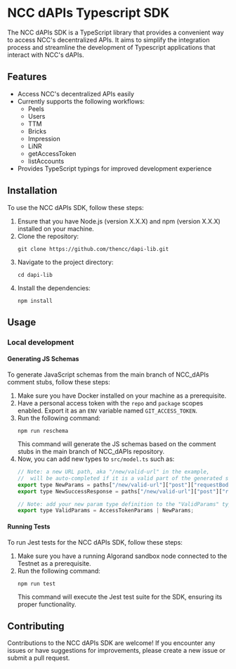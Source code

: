 # NCC dAPIs Typescript SDK

The NCC dAPIs SDK is a TypeScript library that provides a convenient way to access NCC's decentralized APIs. It aims to simplify the integration process and streamline the development of Typescript applications that interact with NCC's dAPIs.

## Features

- Access NCC's decentralized APIs easily
- Currently supports the following workflows:
    - Peels
    - Users
    - TTM
    - Bricks
    - Impression
    - LiNR
    - getAccessToken
    - listAccounts
- Provides TypeScript typings for improved development experience

## Installation

To use the NCC dAPIs SDK, follow these steps:

1. Ensure that you have Node.js (version X.X.X) and npm (version X.X.X) installed on your machine.
2. Clone the repository:
   ```shell
   git clone https://github.com/thencc/dapi-lib.git
   ```
3. Navigate to the project directory:
    ```shell
    cd dapi-lib
    ```
4. Install the dependencies:
    ```shell
    npm install
    ```

## Usage
### Local development
#### Generating JS Schemas

To generate JavaScript schemas from the main branch of NCC_dAPIs comment stubs, follow these steps:

1. Make sure you have Docker installed on your machine as a prerequisite.
2. Have a personal access token with the `repo` and `package` scopes enabled. Export it as an `ENV` variable named `GIT_ACCESS_TOKEN`.
3. Run the following command:
    ```shell
    npm run reschema
    ```
    This command will generate the JS schemas based on the comment stubs in the main branch of NCC_dAPIs repository.
4. Now, you can add new types to `src/model.ts` such as:
    ```javascript
    // Note: a new URL path, aka "/new/valid-url" in the example, 
    //  will be auto-completed if it is a valid part of the generated schema
    export type NewParams = paths["/new/valid-url"]["post"]["requestBody"]["content"]["application/json"];
    export type NewSuccessResponse = paths["/new/valid-url"]["post"]["responses"]["200"]["content"]["application/json"];

    // Note: add your new param type definition to the "ValidParams" type
    export type ValidParams = AccessTokenParams | NewParams;
    ```

#### Running Tests

To run Jest tests for the NCC dAPIs SDK, follow these steps:

1. Make sure you have a running Algorand sandbox node connected to the Testnet as a prerequisite.
2. Run the following command:
    ```shell
    npm run test
    ```
    This command will execute the Jest test suite for the SDK, ensuring its proper functionality.

## Contributing

Contributions to the NCC dAPIs SDK are welcome! If you encounter any issues or have suggestions for improvements, please create a new issue or submit a pull request.
